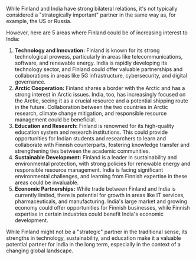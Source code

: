 While Finland and India have strong bilateral relations, it's not typically considered a "strategically important" partner in the same way as, for example, the US or Russia. 

However, here are 5 areas where Finland could be of increasing interest to India:

1. **Technology and Innovation:** Finland is known for its strong technological prowess, particularly in areas like telecommunications, software, and renewable energy. India is rapidly developing its technology sector, and Finland could offer valuable partnerships and collaborations in areas like 5G infrastructure, cybersecurity, and digital governance.
2. **Arctic Cooperation:** Finland shares a border with the Arctic and has a strong interest in Arctic issues. India, too, has increasingly focused on the Arctic, seeing it as a crucial resource and a potential shipping route in the future. Collaboration between the two countries in Arctic research, climate change mitigation, and responsible resource management could be beneficial.
3. **Education and Research:** Finland is renowned for its high-quality education system and research institutions. This could provide opportunities for Indian students and researchers to learn and collaborate with Finnish counterparts, fostering knowledge transfer and strengthening ties between the academic communities.
4. **Sustainable Development:** Finland is a leader in sustainability and environmental protection, with strong policies for renewable energy and responsible resource management. India is facing significant environmental challenges, and learning from Finnish expertise in these areas could be invaluable.
5. **Economic Partnerships:** While trade between Finland and India is currently limited, there is potential for growth in areas like IT services, pharmaceuticals, and manufacturing. India's large market and growing economy could offer opportunities for Finnish businesses, while Finnish expertise in certain industries could benefit India's economic development.

While Finland might not be a "strategic" partner in the traditional sense, its strengths in technology, sustainability, and education make it a valuable potential partner for India in the long term, especially in the context of a changing global landscape. 
